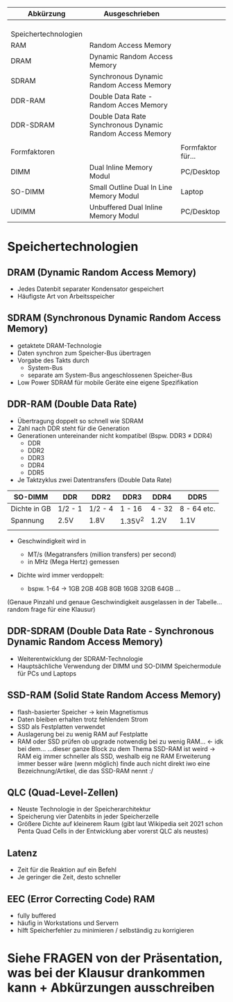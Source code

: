 | Abkürzung                | Ausgeschrieben                                            |                   |
| ------------------------ | --------------------------------------------------------- | ----------------- |
| <br>Speichertechnologien |                                                           |                   |
| RAM                      | Random Access Memory                                      |                   |
| DRAM                     | Dynamic Random Access Memory                              |                   |
| SDRAM                    | Synchronous Dynamic Random Access Memory                  |                   |
| DDR-RAM                  | Double Data Rate - Random Acces Memory                    | <br>              |
| DDR-SDRAM                | Double Data Rate Synchronous Dynamic Random Access Memory |                   |
|                          |                                                           |                   |
| Formfaktoren             |                                                           | Formfaktor für... |
| DIMM                     | Dual Inline Memory Modul                                  | PC/Desktop        |
| SO-DIMM                  | Small Outline Dual In Line Memory Modul                   | Laptop            |
| UDIMM                    | Unbuffered Dual Inline Memory Modul                       | PC/Desktop        |

# Speichertechnologien
## DRAM (Dynamic Random Access Memory)

- Jedes Datenbit separater Kondensator gespeichert
- Häufigste Art von Arbeitsspeicher

## SDRAM (Synchronous Dynamic Random Access Memory)

- getaktete DRAM-Technologie
- Daten synchron zum Speicher-Bus übertragen
- Vorgabe des Takts durch
	- System-Bus
	- separate am System-Bus angeschlossenen Speicher-Bus
- Low Power SDRAM für mobile Geräte eine eigene Spezifikation

## DDR-RAM (Double Data Rate)

- Übertragung doppelt so schnell wie SDRAM
- Zahl nach DDR steht für die Generation
- Generationen untereinander nicht kompatibel (Bspw. DDR3 $\neq$ DDR4)
	- DDR
	- DDR2
	- DDR3
	- DDR4
	- DDR5
- Je Taktzyklus zwei Datentransfers (Double Data Rate)

| SO-DIMM      | DDR     | DDR2    | DDR3      | DDR4   | DDR5        |
| ------------ | ------- | ------- | --------- | ------ | ----------- |
| Dichte in GB | 1/2 - 1 | 1/2 - 4 | 1 - 16    | 4 - 32 | 8 - 64 etc. |
| Spannung     | 2.5V    | 1.8V    | 1.35V$^2$ | 1.2V   | 1.1V        |
|              |         |         |           |        |             |
- Geschwindigkeit wird in 
	- MT/s (Megatransfers (million transfers) per second)
	- in MHz (Mega Hertz)
	gemessen

- Dichte wird immer verdoppelt:
	- bspw.  1-64 -> 1GB 2GB 4GB 8GB 16GB 32GB 64GB ...

(Genaue Pinzahl und genaue Geschwindigkeit ausgelassen in der Tabelle... random frage für eine Klausur)

## DDR-SDRAM (Double Data Rate - Synchronous Dynamic Random Access Memory)

- Weiterentwicklung der SDRAM-Technologie
- Hauptsächliche Verwendung der DIMM und SO-DIMM Speichermodule für PCs und Laptops

## SSD-RAM (Solid State Random Access Memory)

- flash-basierter Speicher -> kein Magnetismus 
- Daten bleiben erhalten trotz fehlendem Strom
- SSD als Festplatten verwendet
- Auslagerung bei zu wenig RAM auf Festplatte
- RAM oder SSD prüfen ob upgrade notwendig bei zu wenig RAM... <- idk bei dem...
...dieser ganze Block zu dem Thema SSD-RAM ist weird
-> RAM eig immer schneller als SSD, weshalb eig ne RAM Erweiterung immer besser wäre (wenn möglich)
finde auch nicht direkt iwo eine Bezeichnung/Artikel, die das SSD-RAM nennt :/


## QLC (Quad-Level-Zellen)

- Neuste Technologie in der Speicherarchitektur 
- Speicherung vier Datenbits in jeder Speicherzelle
- Größere Dichte auf kleinerem Raum
(gibt laut Wikipedia seit 2021 schon Penta Quad Cells in der Entwicklung aber vorerst QLC als neustes)

## Latenz

- Zeit für die Reaktion auf ein Befehl
- Je geringer die Zeit, desto schneller


## EEC (Error Correcting Code) RAM

- fully buffered
- häufig in Workstations und Servern
- hilft Speicherfehler zu minimieren / selbständig zu korrigieren

# Siehe FRAGEN von der Präsentation, was bei der Klausur drankommen kann + Abkürzungen ausschreiben